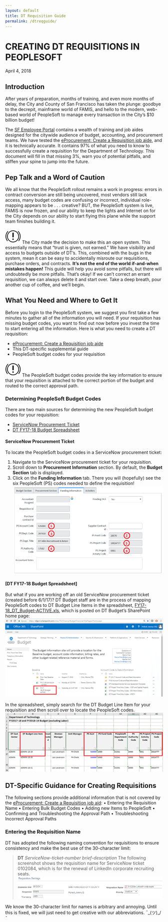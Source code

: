 ```yaml
---
layout: default
title: DT Requisition Guide
permalink: /dtreqguide/
---
```


# CREATING DT REQUISITIONS IN PEOPLESOFT #
April 4, 2018

## Introduction ##
After years of preparation, months of training, and even more months of delay, the City and County of San Francisco has taken the plunge: goodbye to the decrepit, mainframe world of FAMIS, and hello to the modern, web-based world of PeopleSoft to manage every transaction in the City’s $10 billion budget!

The [SF Employee Portal](https://sfemployeeportalsupport.sfgov.org/support/home) contains a wealth of training and job aides designed for the citywide audience of budget, accounting, and procurement teams. We have tested the [eProcurement: Create a Requisition job aide](https://sfemployeeportalsupport.sfgov.org/support/solutions/articles/22000209326-create-a-requisition), and it is technically accurate. It contains 97% of what you need to know to successfully create a requisition for the Department of Technology. This document will fill in that missing 3%, warn you of potential pitfalls, and stiffen your spine to jump into the future.

## Pep Talk and a Word of Caution ##
We all know that the PeopleSoft rollout remains a work in progress: errors in contract conversion are still being uncovered, most vendors still lack access, many budget codes are confusing or incorrect, individual role-mapping appears to be . . . creative? 
BUT, the PeopleSoft system is live, FAMIS is now frozen, and our ability to keep the lights and Internet on for the City depends on our ability to start flying this plane while the support team finishes building it.

![caution](/images/exclamation.png) The City made the decision to make this an open system. This essentially means that “trust is given, not earned.” We have visibility and access to budgets outside of DT’s. This, combined with the bugs in the system, mean it can be easy to accidentally misroute our requisitions, purchase orders, and contracts. **It’s not the end of the world if-and-when mistakes happen!** This guide will help you avoid some pitfalls, but there will undoubtedly be more pitfalls. That’s okay! If we can’t correct an errant requisition, we can always delete it and start over. Take a deep breath, pour another cup of coffee, and we’ll begin. 

## What You Need and Where to Get It ##
Before you login to the PeopleSoft system, we suggest you first take a few minutes to gather all of the information you will need. If your requisition has missing budget codes, you want to find out now before you invest the time to start entering all the information. Here is what you need to create a DT requisition:
*	[eProcurement: Create a Requisition job aide](https://sfemployeeportalsupport.sfgov.org/support/solutions/articles/22000209326-create-a-requisition)
*	This DT-specific supplemental guide
*	PeopleSoft budget codes for your requisition 

![caution](/images/exclamation.png) The PeopleSoft budget codes provide the key information to ensure that your requisition is attached to the correct portion of the budget and routed to the correct approval path.

### Determining PeopleSoft Budget Codes ###
There are two main sources for determining the new PeopleSoft budget codes for your requisition:
*	[ServiceNow Procurement Ticket](#servicenow-procurement-ticket)
*	[DT FY17-18 Budget Spreadsheet](#dt-fy17-18-budget-spreadsheet)

#### ServiceNow Procurement Ticket ####
To locate the PeopleSoft budget codes in a ServiceNow procurement ticket:
1.	Navigate to the ServiceNow procurement ticket for your requisition.
2.	Scroll down to **Procurement Information** section. By default, the **Budget Section** tab is displayed.
3.	Click on the **Funding Information** tab. There you will (hopefully) see the six PeopleSoft (PS) codes needed to define the requisition!
![SN funding information](/images/SN-funding.png)

#### [DT FY17-18 Budget Spreadsheet] ####
But what if you are working off an old ServiceNow procurement ticket (created before 6/1/17)? DT Budget staff are in the process of mapping PeopleSoft codes to DT Budget Line Items in the spreadsheet, [FY17-18_DT_Budget-ACTIVE.xls](https://sfgov1.sharepoint.com/sites/TIS/Finance/BudgetFinancial/SitePages/Home.aspx), which is posted on DT Budget’s SharePoint home page:
![SN funding information](/images/SP-budget-page.png)

In the spreadsheet, simply search for the DT Budget Line Item for your requisition and then scroll over to locate the PeopleSoft codes.
![SN funding information](/images/DT-budget-spreadsheet.png)

## DT-Specific Guidance for Creating Requisitions ##
The following sections provide additional information that is not covered by the [eProcurement: Create a Requisition job aid](https://sfemployeeportalsupport.sfgov.org/support/solutions/articles/22000209326-create-a-requisition):
•	Entering the Requisition Name
•	Entering Bulk Budget Codes
•	Adding new Items to PeopleSoft
•	Confirming and Troubleshooting the Approval Path
•	Troubleshooting Incorrect Approval Paths

### Entering the Requisition Name ###
DT has adopted the following naming convention for requisitions to ensure consistency and make the best use of the 30-character limit:
> **DT** *ServiceNow-ticket-number brief-description*
The following screenshot shows the requisition name for ServiceNow ticket 0102084, which is for the renewal of LinkedIn corporate recruiting seats. 
 ![SN funding information](/images/PS-RQ-name.png)
 
We know the 30-character limit for names is arbitrary and annoying. Until this is fixed, we will just need to get creative with our abbreviations.  ¯\_(ツ)_/¯
